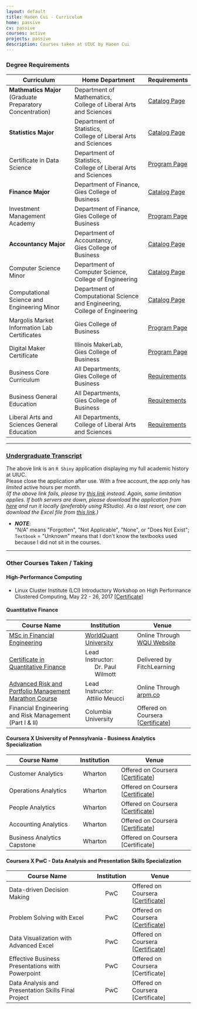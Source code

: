 ```yaml
---
layout: default
title: Haoen Cui - Curriculum
home: passive
cv: passive
courses: active
projects: passive
description: Courses taken at UIUC by Haoen Cui
---
```


### Degree Requirements

| <center>Curriculum</center> | <center>Home Department</center> | <center>Requirements</center> | 
| ---------- | --------------- | ------------ | 
| **Mathmatics Major** (Graduate Preparatory Concentration)| Department of Mathematics, <br>College of Liberal Arts and Sciences             | [Catalog Page](http://catalog.illinois.edu/undergraduate/las/academic-units/math/graduate-preparatory-concentration/) |
| **Statistics Major**                                     | Department of Statistics, <br>College of Liberal Arts and Sciences              | [Catalog Page](http://catalog.illinois.edu/undergraduate/las/academic-units/stats/statistics-major/) |
| Certificate in Data Science                              | Department of Statistics, <br>College of Liberal Arts and Sciences              | [Program Page](https://stat.illinois.edu/academics/undergraduate-program/degree-programs/certificate-data-science) |
| **Finance Major**                                        | Department of Finance, <br>Gies College of Business                                  | [Catalog Page](http://catalog.illinois.edu/undergraduate/business/departments/finance/) |
| Investment Management Academy                            | Department of Finance, <br>Gies College of Business                                  | [Program Page](https://www.business.illinois.edu/finance/rcmp/IMA.aspx) |
| **Accountancy Major**                                    | Department of Accountancy, <br>Gies College of Business                              | [Catalog Page](http://catalog.illinois.edu/undergraduate/business/departments/accy/) |
| Computer Science Minor                                   | Department of Computer Science, <br>College of Engineering                      | [Catalog Page](http://catalog.illinois.edu/undergraduate/engineer/computer-science/) |
| Computational Science and Engineering Minor              | Department of Computational Science and Engineering, College of Engineering | [Catalog Page](http://catalog.illinois.edu/undergraduate/engineer/computational-science-eng/) |
| Margolis Market Information Lab Certificates             | Gies College of Business | [Program Page](https://business.illinois.edu/mil/) |
| Digital Maker Certificate                                | Illinois MakerLab, <br>Gies College of Business | [Program Page](https://makerlab.illinois.edu/workshops/) |
| Business Core Curriculum                                 | All Departments, <br>Gies College of Business                                  | [Requirements](https://business.illinois.edu/undergraduate-affairs/current-students/degree-information/core-curriculum/) |
| Business General Education                               | All Departments, <br>Gies College of Business                                  | [Requirements](https://business.illinois.edu/undergraduate-affairs/current-students/degree-information/gen-ed/) |
| Liberal Arts and Sciences General Education              | All Departments, <br>College of Liberal Arts and Sciences                 | [Requirements](http://www.las.illinois.edu/students/requirements/gened/) |

---

### [Undergraduate Transcript](https://hcui10.shinyapps.io/haoen_cuis_course_description/)
The above link is an `R Shiny` application displaying my full academic history at UIUC.   
Please close the application after use. With a free account, the app only has *limited* active hours per month.   
*(If the above link fails, please try [this link](https://haoencui.shinyapps.io/haoen_cuis_course_description/) instead. Again, same limitation applies. If both servers are down, please download the application from [here](https://github.com/hcui10/hcui10.github.io/blob/master/courses/app.R) and run it locally (preferably using RStudio). As a last resort, one can download the Excel file from [this link](https://drive.google.com/open?id=1XzVYwz8KoWf_lnvAvC7mgEJXsxLVU8dM).)*

* __*NOTE*__:   
  "N/A" means "Forgotten", "Not Applicable", "None", or "Does Not Exist";   
  `Textbook` = "Unknown" means that I don't know the textbooks used because I did not sit in the courses.   

---

### Other Courses Taken / Taking

#### High-Performance Computing

* Linux Cluster Institute (LCI) Introductory Workshop on High Performance Clustered Computing, May 22 - 26, 2017 [[Certificate](https://drive.google.com/open?id=1XgK03kT_6J8THOFVLO6MCX7cGbHLq8u3)]  

#### Quantitative Finance

| <center>Course Name</center> | | <center>Institution</center> | | <center>Venue</center> |
| ---------------------------- |-| ---------------------------- |-| ---------------------- |
| [MSc in Financial Engineering](https://wqu.org/programs/mscfe) | | [WorldQuant University](https://wqu.org/) | | Online Through [WQU Website](https://masters.wqu.org/) |
| [Certificate in Quantitative Finance](http://www.cqf.com/) | | Lead Instructor:<br><center>Dr. Paul Wilmott</center> | | Delivered by FitchLearning |
| [Advanced Risk and Portfolio Management<br>Marathon Course](https://www.arpm.co/marathon/)| | Lead Instructor:<br><center>Attilio Meucci</center> | | Online Through [arpm.co](https://www.arpm.co/) |
| Financial Engineering and Risk Management (Part I & II) | | Columbia University | | Offered on Coursera [[Certificate](https://drive.google.com/open?id=1Qk_717JAVOynkurCtoUDg1-37XGAGrUO)] |

#### Coursera X University of Pennsylvania - Business Analytics Specialization

| <center>Course Name</center> | |  <center>Institution</center> | | <center>Venue</center> |
| ---------------------------- |-| :---------------------------: |-| ---------------------- |
| Customer Analytics           | |  Wharton | | Offered on Coursera [[Certificate](https://drive.google.com/open?id=1d-oIMGzY9m3B_nUg4Eb2vwFd7bCwJXp3)]  |
| Operations Analytics         | |  Wharton | | Offered on Coursera [[Certificate](https://drive.google.com/open?id=1BGbXF3EJujj54EJuRekCO847N1pcWf4A)]  |
| People Analytics             | |  Wharton | | Offered on Coursera [[Certificate](https://drive.google.com/open?id=1iGyzIyVIvFUeZZj3oFBWqTYgroktOjij)]  |
| Accounting Analytics         | |  Wharton | | Offered on Coursera [[Certificate](https://drive.google.com/open?id=1AdefgaYYnIbV7rL0VCnAPBImIZXwH0WH)] |
| Business Analytics Capstone  | |  Wharton | | Offered on Coursera [Certificate] |

#### Coursera X PwC - Data Analysis and Presentation Skills Specialization

| <center>Course Name</center> | | <center>Institution</center> | <center>Venue</center> |
| ---------------------------- |-| :--------------------------: | ---------------------- |
| Data-driven Decision Making  | | PwC | Offered on Coursera [[Certificate](https://drive.google.com/open?id=1NEXZKNBr3v5_zczyyNBFK5bDu2zxxzOA)] |
| Problem Solving with Excel   | | PwC | Offered on Coursera [[Certificate](https://drive.google.com/open?id=15mzkhQHpEx5anpMrx8iJlWT21_ZFfUzv)] |
| Data Visualization with Advanced Excel | | PwC | Offered on Coursera [[Certificate](https://drive.google.com/open?id=1_3sB9wljqydBzTKzGvoLLM6iaNlgJRGI)] |
| Effective Business Presentations with Powerpoint    | | PwC | Offered on Coursera [Certificate] |
| Data Analysis and Presentation Skills Final Project | | PwC | Offered on Coursera [Certificate] |
  
  
